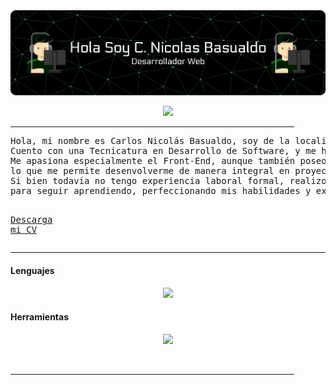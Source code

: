 <img src="https://github.com/CNBasualdo/CNBasualdo/blob/main/GitBanner%20(2).png">

<p align="center">
  <a href="https://github.com/DenverCoder1/readme-typing-svg"><img src="https://readme-typing-svg.herokuapp.com?font=Russo+One&color=03AC4FFF&center=true&vCenter=true&width=600&height=100&lines=Espcializacion;FrontEnd"></a>
</p>

<hr width="90%" >
<pre>
Hola, mi nombre es Carlos Nicolás Basualdo, soy de la localidad de Serodino. 
Cuento con una Tecnicatura en Desarrollo de Software, y me he especializado principalmente en el desarrollo web.
Me apasiona especialmente el Front-End, aunque también poseo conocimientos en Back-End,
lo que me permite desenvolverme de manera integral en proyectos web.
Si bien todavía no tengo experiencia laboral formal, realizo proyectos personales
para seguir aprendiendo, perfeccionando mis habilidades y explorando nuevas tecnologías.

  <a href="https://drive.google.com/file/d/1OL-pYjC8jb3u3bbqLswQooZkah4ExeZf/view?usp=sharing" target="_blank">Descarga mi CV</a>
</pre>
<hr>
  
<h4> Lenguajes</h4>
  <p align="center">
    <a href="https://skillicons.dev">
      <img src="https://skillicons.dev/icons?i=html,css,bootstrap,js,react,py,django,git," />
    </a>
  </p>

<h4>Herramientas</h4>
  <p align="center">
    <a href="https://skillicons.dev">
      <img src="https://skillicons.dev/icons?i=vscode,github,postgres,docker," />
    </a>
  </p>

<br>


<hr width="90%" >



